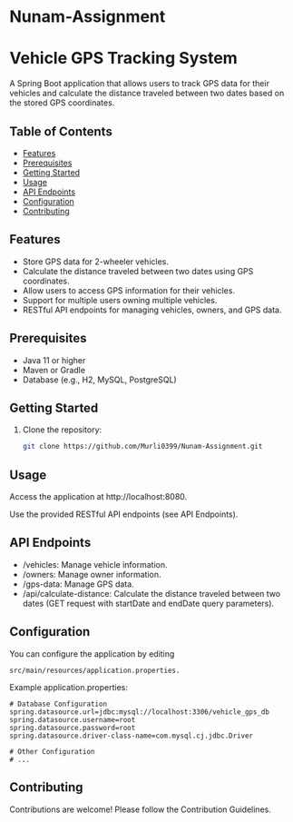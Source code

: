 # Nunam-Assignment
# Vehicle GPS Tracking System

A Spring Boot application that allows users to track GPS data for their vehicles and calculate the distance traveled between two dates based on the stored GPS coordinates.

## Table of Contents

- [Features](#features)
- [Prerequisites](#prerequisites)
- [Getting Started](#getting-started)
- [Usage](#usage)
- [API Endpoints](#api-endpoints)
- [Configuration](#configuration)
- [Contributing](#contributing)

## Features

- Store GPS data for 2-wheeler vehicles.
- Calculate the distance traveled between two dates using GPS coordinates.
- Allow users to access GPS information for their vehicles.
- Support for multiple users owning multiple vehicles.
- RESTful API endpoints for managing vehicles, owners, and GPS data.

## Prerequisites

- Java 11 or higher
- Maven or Gradle
- Database (e.g., H2, MySQL, PostgreSQL)

## Getting Started

1. Clone the repository:

   ```bash
   git clone https://github.com/Murli0399/Nunam-Assignment.git


## Usage
Access the application at http://localhost:8080.

Use the provided RESTful API endpoints (see API Endpoints).

## API Endpoints
- /vehicles: Manage vehicle information.
- /owners: Manage owner information.
- /gps-data: Manage GPS data.
- /api/calculate-distance: Calculate the distance traveled between two dates (GET request with startDate and endDate query parameters).


## Configuration
You can configure the application by editing 

   ```
   src/main/resources/application.properties.
   ```

Example application.properties:
```
# Database Configuration
spring.datasource.url=jdbc:mysql://localhost:3306/vehicle_gps_db
spring.datasource.username=root
spring.datasource.password=root
spring.datasource.driver-class-name=com.mysql.cj.jdbc.Driver

# Other Configuration
# ...
```
## Contributing
Contributions are welcome! Please follow the Contribution Guidelines.
